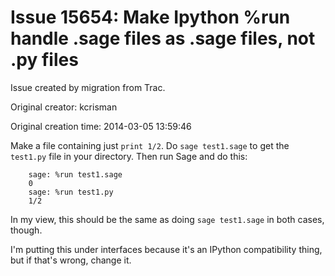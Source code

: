 # Issue 15654: Make Ipython %run handle .sage files as .sage files, not .py files

Issue created by migration from Trac.

Original creator: kcrisman

Original creation time: 2014-03-05 13:59:46

Make a file containing just `print 1/2`.  Do `sage test1.sage` to get the `test1.py` file in your directory.  Then run Sage and do this:


```
    sage: %run test1.sage
    0
    sage: %run test1.py
    1/2
```


In my view, this should be the same as doing `sage test1.sage` in both cases, though.

I'm putting this under interfaces because it's an IPython compatibility thing, but if that's wrong, change it.
